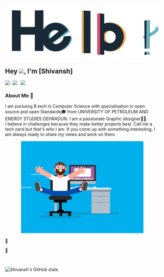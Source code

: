 <p align="center"> <img src="Assets/hello.gif" alt="hello" /> </p>


## Hey <img src="https://github.com/TheDudeThatCode/TheDudeThatCode/blob/master/Assets/Hi.gif" width="29px">, I'm [Shivansh]

<a href="https://www.linkedin.com/in/karankartikeya/">
  <img align="left" width="24px" src="https://cdn.jsdelivr.net/npm/simple-icons@v3/icons/linkedin.svg"  />
</a>
<a href="mailto:karankartikey72@gmail.com">
  <img align="left" width="26px" src="https://cdn.jsdelivr.net/npm/simple-icons@v3/icons/gmail.svg" />
</a>
<a href="https://dev.to/karankartikeya">
<img align="left" width="26px" src="https://cdn.jsdelivr.net/npm/simple-icons@v3/icons/medium.svg" />
</a>
<br />

 
### About Me 🚀
I am pursuing B.tech in Computer Science with specialisation in open source and open Standards🎓 from UNIVERSITY OF PETROLEUM AND ENERGY STUDIES DEHRADUN. I am a passionate Graphic designer👨‍💻. </br>
I believe in challenges because they make better projects best. Call me a tech nerd but that's who I am. If you come up with something interesting, I am always ready to share my views and work on them. </br>

 <p align="center"> <img src="Assets/coder.gif" alt="codergif" /> </p>   

 🔭 
 

 
  👯 
    
   



<br/>

![Shivansh's GitHub stats](https://github-readme-stats.vercel.app/api?username=Karankartikeya&bg_color=30,e96443,904e95&title_color=fff&text_color=fff)



<br/>





<!--
**karankartikeya/karankartikeya** is a ✨ _special_ ✨ repository because its `README.md` (this file) appears on your GitHub profile.

Here are some ideas to get you started:

- ...
- 🌱 I’m currently learning ...
- 👯 I’m looking to collaborate on ...
- 🤔 I’m looking for help with ...
-  Ask me about ...
- 📫 How to reach me: ...
- 😄 Pronouns: ...
- ⚡ Fun fact: ...
-->
